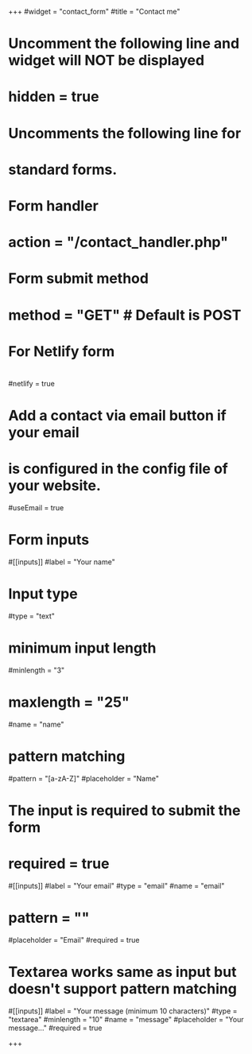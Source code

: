 +++
#widget = "contact_form"
#title = "Contact me" 

# Uncomment the following line and widget will NOT be displayed
# hidden = true

# Uncomments the following line for
# standard forms.
#
# Form handler
# action = "/contact_handler.php"
# Form submit method
# method = "GET" # Default is POST

# For Netlify form
#
#netlify = true

# Add a contact via email button if your email
# is configured in the config file of your website.
#useEmail = true

# Form inputs
#[[inputs]]
#label = "Your name"
# Input type
#type = "text"
# minimum input length
#minlength = "3"
# maxlength = "25"
#name = "name"
# pattern matching
#pattern = "[a-zA-Z]"
#placeholder = "Name"
# The input is required to submit the form
# required = true

#[[inputs]]
#label = "Your email"
#type = "email"
#name = "email"
# pattern = ""
#placeholder = "Email"
#required = true

# Textarea works same as input but doesn't support pattern matching
#[[inputs]]
#label = "Your message (minimum 10 characters)"
#type = "textarea"
#minlength = "10"
#name = "message"
#placeholder = "Your message..."
#required = true

+++
